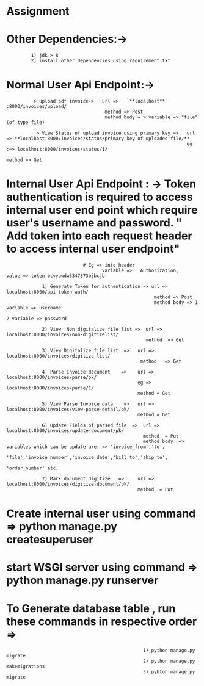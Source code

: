 # Assignment
# Other Dependencies:->
             1) jdk > 8
             2) install other dependencies using requirement.txt
             
# Normal User Api Endpoint:-> 

              > upload pdf invoice->   url =>   `**localhost**` :8000/invoices/upload/
                                        method => Post
                                        method body = > variable => "file" (of type file)
                                        
               > View Status of upload invoice using primary key =>   url => **localhost:8000/invoices/status/primary key of uploaded file/**
                                                                      eg :=> localhost:8000/invoices/status/1/
                                                                      method => Get
                                          
# Internal User Api Endpoint : -> Token authentication is required to access internal user end point which require user's username and                                        password. " Add token into each request header to access internal user endpoint"
                                # Eg => into header
                                       variable =>   Authorization,   value => token bcvyuwdw5347873bjbcjb

                 1) Generate Token for authentication => url => localhost:8000/api-token-auth/
                                                          method => Post
                                                          method body => 1 variable => username
                                                                          2 variable => password
                                                                          
                 2) View  Non digitalize file list =>  url => localhost:8000/invoices/non-digitizelist/
                                                       method  => Get
                                                       
                 3) View Digitalize file list  =>   url => localhost:8000/invoices/digitize-list/
                                                     method   => Get
                                                     
                 4) Parse Invoice document    =>    url => localhost:8000/invoices/parse/pk/
                                                    eg =>  localhost:8000/invoices/parse/1/
                                                    method = Get
                                                    
                 5) View Parse Invoice data    =>   url => localhost:8000/invoices/view-parse-detail/pk/
                                                    method = Get
                                                    
                 6) Update Fields of parsed file  =>  url => localhost:8000/invoices/update-document/pk/
                                                      method  = Put
                                                      method body  =>  variables which can be update are: => 'invoice_from','to',
                                                                        'file','invoice_number','invoice_date','bill_to','ship_to',
                                                                        'order_number' etc.
                                                                        
                 7) Mark document digitize   =>     url => localhost:8000/invoices/digitize-document/pk/
                                                    method  = Put
                                                     
  # Create internal user using command =>  python manage.py createsuperuser
  
  # start WSGI server using  command =>  python manage.py runserver
  
  # To Generate database table , run these commands in respective order =>  
                                                      1) python manage.py migrate
                                                      2) python manage.py makemigrations
                                                      3) pyhton manage.py migrate
                                          
                 
                 
                 
                 
                 
                                                       
                    
